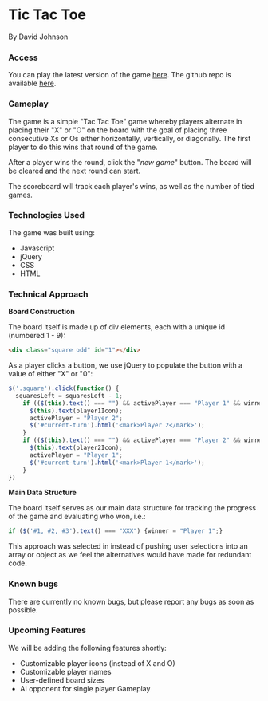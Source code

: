 # Tic Tac Toe
By David Johnson

### Access

You can play the latest version of the game [here](https://dajohns1562.github.io/ga-project-0/). The github repo is available [here](https://github.com/dajohns1562/ga-project-0).

### Gameplay

The game is a simple "Tac Tac Toe" game whereby players alternate in placing their "X" or "O" on the board with the goal of placing three consecutive Xs or Os either horizontally, vertically, or diagonally. The first player to do this wins that round of the game.

After a player wins the round, click the "*new game*" button. The board will be cleared and the next round can start.

The scoreboard will track each player's wins, as well as the number of tied games.

### Technologies Used

The game was built using:

* Javascript
* jQuery
* CSS
* HTML

### Technical Approach

**Board Construction**

The board itself is made up of div elements, each with a unique id (numbered 1 - 9):

```HTML
<div class="square odd" id="1"></div>
```

As a player clicks a button, we use jQuery to populate the button with a value of either "X" or "0":

```Javascript
$('.square').click(function() {
  squaresLeft = squaresLeft - 1;
    if (($(this).text() === "") && activePlayer === "Player 1" && winner === null) {
      $(this).text(player1Icon);
      activePlayer = "Player 2";
      $('#current-turn').html('<mark>Player 2</mark>');
    }
    if (($(this).text() === "") && activePlayer === "Player 2" && winner === null) {
      $(this).text(player2Icon);
      activePlayer = "Player 1";
      $('#current-turn').html('<mark>Player 1</mark>');
    }
})
```

**Main Data Structure**

The board itself serves as our main data structure for tracking the progress of the game and evaluating who won, i.e.:

```Javascript
if ($('#1, #2, #3').text() === "XXX") {winner = "Player 1";}
```
This approach was selected in instead of pushing user selections into an array or object as we feel the alternatives would have made for redundant code.

### Known bugs

There are currently no known bugs, but please report any bugs as soon as possible.

### Upcoming Features

We will be adding the following features shortly:

* Customizable player icons (instead of X and O)
* Customizable player names
* User-defined board sizes
* AI opponent for single player Gameplay
